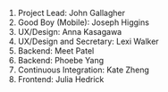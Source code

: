 1. Project Lead: John Gallagher
2. Good Boy (Mobile): Joseph Higgins
3. UX/Design: Anna Kasagawa
4. UX/Design and Secretary: Lexi Walker
5. Backend: Meet Patel
6. Backend: Phoebe Yang
7. Continuous Integration: Kate Zheng
8. Frontend: Julia Hedrick
